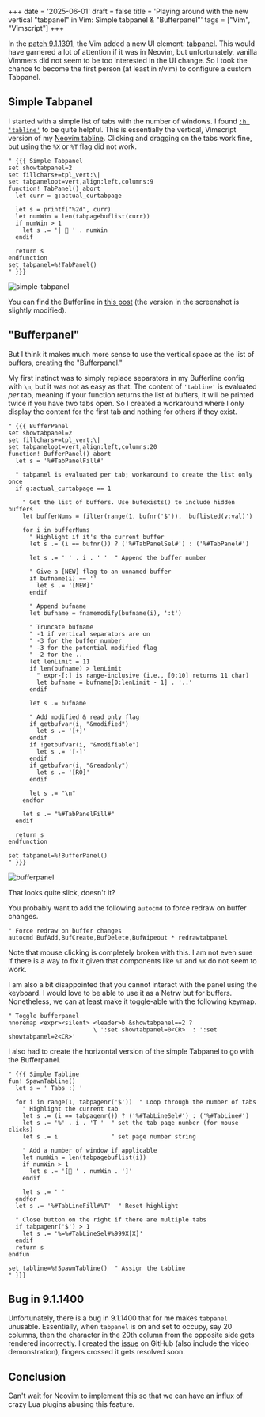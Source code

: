 +++
date = '2025-06-01'
draft = false
title = 'Playing around with the new vertical "tabpanel" in Vim: Simple tabpanel & "Bufferpanel"'
tags = ["Vim", "Vimscript"]
+++

In the [patch 9.1.1391](https://github.com/vim/vim/commit/be5bd4d6292fddcc103091407792730aaa48cc48), the Vim added a new UI element: [tabpanel](https://vimhelp.org/tabpage.txt.html#tabpanel).
This would have garnered a lot of attention if it was in Neovim, but unfortunately, vanilla Vimmers did not seem to be too interested in the UI change.
So I took the chance to become the first person (at least in r/vim) to configure a custom Tabpanel.

## Simple Tabpanel

I started with a simple list of tabs with the number of windows.
I found [`:h 'tabline'`](https://vimhelp.org/options.txt.html#%27tabpanel%27) to be quite helpful.
This is essentially the vertical, Vimscript version of my [Neovim tabline](blog/2025-05-13-tabline-in-lua.md).
Clicking and dragging on the tabs work fine, but using the `%X` or `%T` flag did not work.

```vim
" {{{ Simple Tabpanel
set showtabpanel=2
set fillchars+=tpl_vert:\|
set tabpanelopt=vert,align:left,columns:9
function! TabPanel() abort
  let curr = g:actual_curtabpage

  let s = printf("%2d", curr)
  let numWin = len(tabpagebuflist(curr))
  if numWin > 1
    let s .= '|  ' . numWin
  endif

  return s
endfunction
set tabpanel=%!TabPanel()
" }}}

```

![simple-tabpanel](/images/2025-06-01-tabpanel/tabpanel.jpg)

You can find the Bufferline in [this post](blog/2023-03-17-vimscript-bufferline.md) (the version in the screenshot is slightly modified).

## "Bufferpanel"

But I think it makes much more sense to use the vertical space as the list of buffers, creating the "Bufferpanel."

My first instinct was to simply replace separators in my Bufferline config with `\n`, but it was not as easy as that.
The content of `'tabline'` is evaluated *per* tab, meaning if your function returns the list of buffers, it will be printed twice if you have two tabs open.
So I created a workaround where I only display the content for the first tab and nothing for others if they exist.

```vim
" {{{ BufferPanel
set showtabpanel=2
set fillchars+=tpl_vert:\|
set tabpanelopt=vert,align:left,columns:20
function! BufferPanel() abort
  let s = '%#TabPanelFill#'

  " tabpanel is evaluated per tab; workaround to create the list only once
  if g:actual_curtabpage == 1

    " Get the list of buffers. Use bufexists() to include hidden buffers
    let bufferNums = filter(range(1, bufnr('$')), 'buflisted(v:val)')

    for i in bufferNums
      " Highlight if it's the current buffer
      let s .= (i == bufnr()) ? ('%#TabPanelSel#') : ('%#TabPanel#')  

      let s .= ' ' . i . ' '  " Append the buffer number

      " Give a [NEW] flag to an unnamed buffer
      if bufname(i) == ''
        let s .= '[NEW]'
      endif

      " Append bufname
      let bufname = fnamemodify(bufname(i), ':t')

      " Truncate bufname
      " -1 if vertical separators are on
      " -3 for the buffer number
      " -3 for the potential modified flag
      " -2 for the ..
      let lenLimit = 11
      if len(bufname) > lenLimit
        " expr-[:] is range-inclusive (i.e., [0:10] returns 11 char)
        let bufname = bufname[0:lenLimit - 1] . '..'
      endif

      let s .= bufname

      " Add modified & read only flag
      if getbufvar(i, "&modified")
        let s .= '[+]'
      endif
      if !getbufvar(i, "&modifiable")
        let s .= '[-]'
      endif
      if getbufvar(i, "&readonly")
        let s .= '[RO]'   
      endif

      let s .= "\n"
    endfor

    let s .= "%#TabPanelFill#"
  endif

  return s
endfunction

set tabpanel=%!BufferPanel()
" }}}
```

![bufferpanel](/images/2025-06-01-tabpanel/bufferpanel.jpg)

That looks quite slick, doesn't it?

You probably want to add the following `autocmd` to force redraw on buffer changes.

```vim
" Force redraw on buffer changes
autocmd BufAdd,BufCreate,BufDelete,BufWipeout * redrawtabpanel
```

Note that mouse clicking is completely broken with this.
I am not even sure if there is a way to fix it given that components like `%T` and `%X` do not seem to work.

I am also a bit disappointed that you cannot interact with the panel using the keyboard.
I would love to be able to use it as a Netrw but for buffers.
Nonetheless, we can at least make it toggle-able with the following keymap.

```vim
" Toggle bufferpanel
nnoremap <expr><silent> <leader>b &showtabpanel==2 ?
                        \ ':set showtabpanel=0<CR>' : ':set showtabpanel=2<CR>'
```

I also had to create the horizontal version of the simple Tabpanel to go with the Bufferpanel.

``` vim
" {{{ Simple Tabline
fun! SpawnTabline()
  let s = ' Tabs :) '

  for i in range(1, tabpagenr('$'))  " Loop through the number of tabs
    " Highlight the current tab
    let s .= (i == tabpagenr()) ? ('%#TabLineSel#') : ('%#TabLine#')
    let s .= '%' . i . 'T '  " set the tab page number (for mouse clicks)
    let s .= i               " set page number string

    " Add a number of window if applicable
    let numWin = len(tabpagebuflist(i))
    if numWin > 1
      let s .= '[ ' . numWin . ']'
    endif

    let s .= ' '
  endfor
  let s .= '%#TabLineFill#%T'  " Reset highlight

  " Close button on the right if there are multiple tabs
  if tabpagenr('$') > 1
    let s .= '%=%#TabLineSel#%999X[X]'
  endif
  return s
endfun

set tabline=%!SpawnTabline()  " Assign the tabline
" }}}
```

## Bug in 9.1.1400

Unfortunately, there is a bug in 9.1.1400 that for me makes `tabpanel` unusable.
Essentially, when `tabpanel` is on and set to occupy, say 20 columns, then the character in the 20th column from the opposite side gets rendered incorrectly.
I created the [issue](https://github.com/vim/vim/issues/17423) on GitHub (also include the video demonstration), fingers crossed it gets resolved soon.

## Conclusion

Can't wait for Neovim to implement this so that we can have an influx of crazy Lua plugins abusing this feature.


